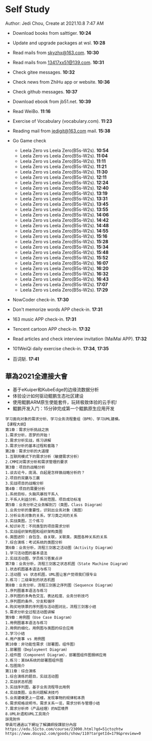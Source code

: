 # Self Study

Author: Jedi Chou, Create at 2021.10.8 7:47 AM

* Download books from salttiger. **10:24**
* Update and upgrade packages at wsl. **10:28**
* Read mails from skyzhx@163.com. **10:30**
* Read mails from 13417xx51@139.com. **10:31**
* Check gitee messages. **10:32**
* Check news from ZhiHu app or website. **10:36**
* Check github messages. **10:37**
* Download ebook from jb51.net. **10:39**
* Read WeiBo. **11:16**
* Exercise of Vocabulary (vocabulary.com). **11:23**

* Reading mail from jedigit@163.com mail. **15:38**
* Go Game check
  * Leela Zero vs Leela Zero(B5s-W2s). **10:54**
  * Leela Zero vs Leela Zero(B5s-W2s). **11:04**
  * Leela Zero vs Leela Zero(B5s-W2s). **11:11**
  * Leela Zero vs Leela Zero(B5s-W2s). **11:21**
  * Leela Zero vs Leela Zero(B5s-W2s). **11:30**
  * Leela Zero vs Leela Zero(B5s-W2s). **12:11**
  * Leela Zero vs Leela Zero(B5s-W2s). **12:24**
  * Leela Zero vs Leela Zero(B5s-W2s). **12:40**
  * Leela Zero vs Leela Zero(B5s-W2s). **13:19**
  * Leela Zero vs Leela Zero(B5s-W2s). **13:31**
  * Leela Zero vs Leela Zero(B5s-W2s). **13:45**
  * Leela Zero vs Leela Zero(B5s-W2s). **13:55**
  * Leela Zero vs Leela Zero(B5s-W2s). **14:06**
  * Leela Zero vs Leela Zero(B5s-W2s). **14:42**
  * Leela Zero vs Leela Zero(B5s-W2s). **14:48**
  * Leela Zero vs Leela Zero(B5s-W2s). **14:55**
  * Leela Zero vs Leela Zero(B5s-W2s). **15:16**
  * Leela Zero vs Leela Zero(B5s-W2s). **15:28**
  * Leela Zero vs Leela Zero(B5s-W2s). **15:34**
  * Leela Zero vs Leela Zero(B5s-W2s). **15:48**
  * Leela Zero vs Leela Zero(B5s-W2s). **15:52**
  * Leela Zero vs Leela Zero(B5s-W2s). **16:07**
  * Leela Zero vs Leela Zero(B5s-W2s). **16:20**
  * Leela Zero vs Leela Zero(B5s-W2s). **16:32**
  * Leela Zero vs Leela Zero(B5s-W2s). **16:43**
  * Leela Zero vs Leela Zero(B5s-W2s). **17:07**
  * Leela Zero vs Leela Zero(B5s-W2s). **17:29**

* NowCoder check-in. **17:30**
* Don't memorize words APP check-in. **17:31**
* 163 music APP check-in. **17:31**
* Tencent cartoon APP check-in. **17:32**
* Read articles and check interview invitation (MaiMai APP). **17:32**
* 101WeiQi daily exercise check-in. **17:34**, **17:35**
* 百词斩. **17:41**

## 華為2021全連接大會

* 基于eKuiper和KubeEdge的边缘流数据分析
* 体验设计如何驱动鲲鹏生态社区建设
* 使用鲲鹏ARM原生使能套件，玩转极致体验的云手机!
* 鲲鹏开发入门：15分钟完成第一个鲲鹏原生应用开发

```text
学习面向对象的需求分析、学习业务流程重组（BPR）、学习UML建模。
【课程大纲】
第1章：需求分析挑战之旅
1.需求分析，恶梦的开始！
2.需求分析实战，练习讲解
3.需求分析的基本过程和套路？
第2章：需求分析的大道理
1.互联网模式下的需求分析（敏捷需求分析）
2.CMMI对需求分析和需求管理的要求
第3章：项目的战略分析
1.谈古论今，庞涓、白起是怎样做战略分析的？
2.项目的双赢与三赢
3.实战项目的战略分析
第4章：项目的需要分析
1.系统目标，头脑风暴找干系人
2.干系人利益分析，系统范围，项目成功标准
第5章：业务分析之业务解剖刀（类图，Class Diagram）
1.业务分析的重要性，识别出业务对象（类图）
2.分析业务对象的关系，学习类之间的关系
3.实战类图，三个练习
4.知识补充：不同类型的项目需求分析
5.实战组织架构图和组织架构类图
6.类图进阶：自包含、自关联，关联类，类图各种关系的关系
7.综合演练：考试系统的类图分析
第6章：业务分析，流程三剑客之活动图（Activity Diagram）
1.学习活动图的基本语法
2.实战活动图，学员练习答案点评
第7章：业务分析，流程三剑客之状态机图（State Machine Diagram）
1.状态机图基本语法与练习
2.活动图 vs 状态机图，UML图让客户觉得我们很专业
3.练习：二级审批的状态机图
第8章：业务分析，流程三剑客之序列图（Sequence Diagram）
1.序列图基本语法与练习
2.序列图的多角色交互、表达粒度、业务分析技巧
3.序列图的条件、分支和循环
4.购买地铁票的序列图与活动图对比，流程三剑客小结
5.需求分析全过程活动图讲解
第9章：用例图（Use Case Diagram）
1.用例图基本语法与练习
2.用例的细化，用例图与类图的综合应用
3.学习小结
4.用户故事 vs 用例图
第10章：非功能性需求（部署图，组件图）
1.部署图（Deployment Diagram）
2.组件图（Component Diagram），部署图组件图捆绑应用
3.练习：某OA系统的部署图组件图
4.包图简介
第11章：综合演练
1.综合演练的题目，实战活动图
2.实战状态机图
3.实战序列图，基于业务流程导出用例
4.实战类图，业务问题解决技巧
5.业务建模更上一层楼，发现事物的规律和本质
6.需求规格说明书，需求关系一览，需求分析与管理小结
7.需求分析师（产品经理）的N层境界
8.UML补遗和UML工具简介
詳見附件
學員可通過以下網址了解講師授課部分內容
https://edu.51cto.com/course/23090.html?qd=51ctozhtw
https://www.douya2.com/goods/show/110?targetId=179&preview=0
```
